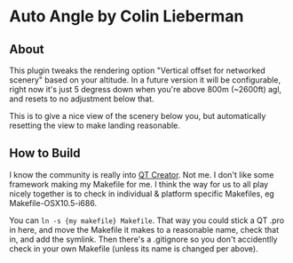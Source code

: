 Auto Angle by Colin Lieberman
============================

About
----

This plugin tweaks the rendering option "Vertical offset for networked scenery" based on your altitude. In a future version it will be configurable, right now it's just 5 degress down when you're above 800m (~2600ft) agl, and resets to no adjustment below that.

This is to give a nice view of the scenery below you, but automatically resetting the view to make landing reasonable.

How to Build
------------

I know the community is really into [QT Creator](http://qt.nokia.com/products/developer-tools/). Not me. I don't like some framework making my Makefile for me. I think the way for us to all play nicely together is to check in individual & platform specific Makefiles, eg Makefile-OSX10.5-i686.

You can `ln -s {my makefile} Makefile`. That way you could stick a QT .pro in here, and move the Makefile it makes to a reasonable name, check that in, and add the symlink. Then there's a .gitignore so you don't accidentlly check in your own Makefile (unless its name is changed per above).


